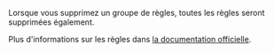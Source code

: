 Lorsque vous supprimez un groupe de règles, toutes les règles seront supprimées également.

Plus d'informations sur les règles dans [la documentation officielle](https://firefly-iii.readthedocs.io/en/latest/advanced/rules.html).